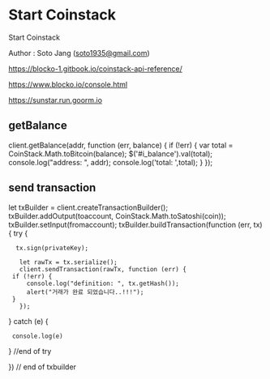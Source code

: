 
# Start Coinstack
Start Coinstack

Author : Soto Jang (soto1935@gmail.com)


https://blocko-1.gitbook.io/coinstack-api-reference/

https://www.blocko.io/console.html

https://sunstar.run.goorm.io



##  getBalance 
client.getBalance(addr, function (err, balance) {
	    if (!err) {
			var total = CoinStack.Math.toBitcoin(balance);
			$('#i_balance').val(total);
			console.log("address: ", addr);
			console.log('total: ',total);
		}
});

## send transaction

let txBuilder = client.createTransactionBuilder();
txBuilder.addOutput(toaccount, CoinStack.Math.toSatoshi(coin));
txBuilder.setInput(fromaccount);
txBuilder.buildTransaction(function (err, tx) {
try {

      tx.sign(privateKey);
       
       let rawTx = tx.serialize();
       client.sendTransaction(rawTx, function (err) {
	 if (!err) {
	     console.log("definition: ", tx.getHash());
	     alert("거래가 완료 되었습니다..!!!");
	 }
       });
       
  } catch (e) {
  
     console.log(e)
     
  } //end of try
  
}) // end of txbuilder

    
